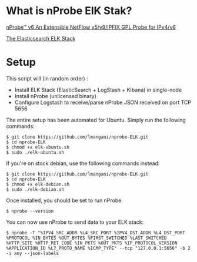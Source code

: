 # What is nProbe ElK Stak?

[nProbe™ v6 An Extensible NetFlow v5/v9/IPFIX GPL Probe for IPv4/v6](http://www.ntop.org/products/nprobe/)

[The Elasticsearch ELK Stack](http://www.elasticsearch.org/overview/)

# Setup

This script will (in random order) :

- Install ELK Stack (ElasticSearch + LogStash + Kibana) in single-node
- Install nProbe (unlicensed binary)
- Configure Logstash to receive/parse nProbe JSON received on port TCP 5656



The entire setup has been automated for Ubuntu. Simply run the following commands:

```
$ git clone https://github.com/lmangani/nprobe-ELK.git
$ cd nprobe-ELK
$ chmod +x elk-ubuntu.sh
$ sudo ./elk-ubuntu.sh
```

If you're on stock debian, use the following commands instead:

```
$ git clone https://github.com/lmangani/nprobe-ELK.git
$ cd nprobe-ELK
$ chmod +x elk-debian.sh
$ sudo ./elk-debian.sh
```

Once installed, you should be set to run nProbe:

```
$ nprobe --version
```

You can now use nProbe to send data to your ELK stack:
```
$ nprobe -T "%IPV4_SRC_ADDR %L4_SRC_PORT %IPV4_DST_ADDR %L4_DST_PORT %PROTOCOL %IN_BYTES %OUT_BYTES %FIRST_SWITCHED %LAST_SWITCHED %HTTP_SITE %HTTP_RET_CODE %IN_PKTS %OUT_PKTS %IP_PROTOCOL_VERSION %APPLICATION_ID %L7_PROTO_NAME %ICMP_TYPE" --tcp "127.0.0.1:5656" -b 2 -i any --json-labels
```
